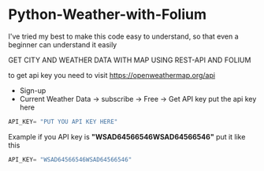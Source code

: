 # Python-Weather-with-Folium


I've tried my best to make this code easy to understand, so that even a beginner can understand it easily 

GET CITY AND WEATHER DATA WITH MAP USING REST-API AND FOLIUM

to get api key you need to visit https://openweathermap.org/api

 * Sign-up
 * Current Weather Data -> subscribe -> Free -> Get API key
put the api key here

``` py
API_KEY= "PUT YOU API KEY HERE" 
```

Example if you API key is **"WSAD64566546WSAD64566546"**
put it like this
``` py
API_KEY= "WSAD64566546WSAD64566546" 
```

